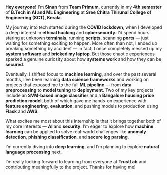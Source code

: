 
**Hey everyone!**
I’m **Sinan** from **Team Primum**, currently in my **4th semester** of **B.Tech in AI and ML Engineering** at **Sree Chitra Thirunal College of Engineering (SCT), Kerala**.

My journey into tech started during the **COVID lockdown**, when I developed a deep interest in **ethical hacking** and **cybersecurity**. I’d spend hours staring at unknown **terminals**, running **scripts**, scanning **ports** — just waiting for something exciting to happen. More often than not, I ended up breaking something by accident — in fact, I once completely messed up my **system software** and **bricked my laptop**. But those chaotic experiences sparked a genuine curiosity about how **systems work** and how they can be **secured**.

Eventually, I shifted focus to **machine learning**, and over the past several months, I’ve been learning **data science frameworks** and working on projects that exposed me to the full **ML pipeline** — from **data preprocessing** to **model tuning** to **deployment**. Two of my key projects include an **SVM-based image classifier** and a **Bangalore housing price prediction model**, both of which gave me hands-on experience with **feature engineering**, **evaluation**, and pushing models to production using **Flask** and **AWS**.

What excites me most about this internship is that it brings together both of my core interests — **AI** and **security**. I’m eager to explore how **machine learning** can be applied to solve real-world challenges like **anomaly detection**, **phishing classification**, and **secure log parsing**.

I’m currently diving into **deep learning**, and I’m planning to explore **natural language processing** next.

I’m really looking forward to learning from everyone at **TrustLab** and contributing meaningfully to the project. Thanks for having me!
